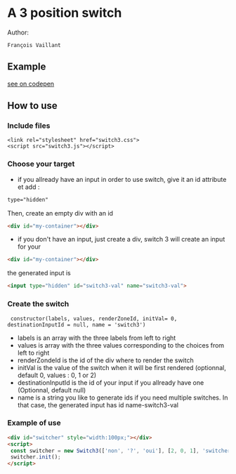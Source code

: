 # A 3 position switch

Author:

    François Vaillant

## Example
   [see on codepen](https://codepen.io/francoisvaillant/pen/gOPOMqa)
   
## How to use

### Include files

```
<link rel="stylesheet" href="switch3.css">
<script src="switch3.js"></script>
```

### Choose your target
- if you allready have an input in order to use switch,
give it an id attribute et add :

```html
type="hidden"
```

Then, create an empty div with an id

```html
<div id="my-container"></div>
```

- if you don't have an input, just create a div, switch 3 will create an input for your

```html
<div id="my-container"></div>
```

the generated input is 

```html
<input type="hidden" id="switch3-val" name="switch3-val">
```

### Create the switch

```JS
 constructor(labels, values, renderZoneId, initVal= 0, destinationInputId = null, name = 'switch3') 
```
- labels is an array with the three labels from left to right
- values is array with the three values corresponding to the choices from left to right
- renderZondeId is the id of the div where to render the switch
- initVal is the value of the switch when it will be first rendered (optionnal, default 0, values : 0, 1 or 2)
- destinationInputId is the id of your input if you allready have one (Optionnal, default null)
- name is a string you like to generate ids if you need multiple switches. In that case, the generated input has id name-switch3-val

### Example of use

```HTML 
<div id="switcher" style="width:100px;"></div>
<script>
 const switcher = new Switch3(['non', '?', 'oui'], [2, 0, 1], 'switcher', 1); 
 switcher.init();
</script>
```
